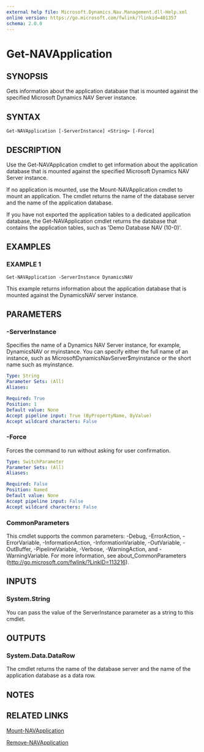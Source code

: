 ```yaml
---
external help file: Microsoft.Dynamics.Nav.Management.dll-Help.xml
online version: https://go.microsoft.com/fwlink/?linkid=401357
schema: 2.0.0
---
```


# Get-NAVApplication

## SYNOPSIS
Gets information about the application database that is mounted against the specified Microsoft Dynamics NAV Server instance.

## SYNTAX

```
Get-NAVApplication [-ServerInstance] <String> [-Force]
```

## DESCRIPTION
Use the Get-NAVApplication cmdlet to get information about the application database that is mounted against the specified Microsoft Dynamics NAV Server instance.

If no application is mounted, use the Mount-NAVApplication cmdlet to mount an application.
The cmdlet returns the name of the database server and the name of the application database.

If you have not exported the application tables to a dedicated application database, the Get-NAVApplication cmdlet returns the database that contains the application tables, such as 'Demo Database NAV (10-0)'.

## EXAMPLES

### EXAMPLE 1
```
Get-NAVApplication -ServerInstance DynamicsNAV
```

This example returns information about the application database that is mounted against the DynamicsNAV server instance.

## PARAMETERS

### -ServerInstance
Specifies the name of a Dynamics NAV Server instance, for example, DynamicsNAV or myinstance.
You can specify either the full name of an instance, such as MicrosoftDynamicsNavServer$myinstance or the short name such as myinstance.

```yaml
Type: String
Parameter Sets: (All)
Aliases:

Required: True
Position: 1
Default value: None
Accept pipeline input: True (ByPropertyName, ByValue)
Accept wildcard characters: False
```

### -Force
Forces the command to run without asking for user confirmation.

```yaml
Type: SwitchParameter
Parameter Sets: (All)
Aliases:

Required: False
Position: Named
Default value: None
Accept pipeline input: False
Accept wildcard characters: False
```

### CommonParameters
This cmdlet supports the common parameters: -Debug, -ErrorAction, -ErrorVariable, -InformationAction, -InformationVariable, -OutVariable, -OutBuffer, -PipelineVariable, -Verbose, -WarningAction, and -WarningVariable. For more information, see about_CommonParameters (http://go.microsoft.com/fwlink/?LinkID=113216).

## INPUTS

### System.String
You can pass the value of the ServerInstance parameter as a string to this cmdlet.

## OUTPUTS

### System.Data.DataRow
The cmdlet returns the name of the database server and the name of the application database as a data row.

## NOTES
## RELATED LINKS

[Mount-NAVApplication](Mount-NAVApplication.md)

[Remove-NAVApplication](Remove-NAVApplication.md)
